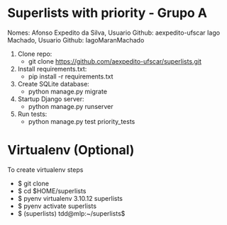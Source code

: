 # Superlists with priority - Grupo A
Nomes: Afonso Expedito da Silva, Usuario Github: aexpedito-ufscar
       Iago Machado, Usuario Github: IagoMaranMachado

1. Clone repo:
   - git clone https://github.com/aexpedito-ufscar/superlists.git
2. Install requirements.txt: 
   - pip install -r requirements.txt
3. Create SQLite database:
    -  python manage.py migrate
4. Startup Django server:
    -   python manage.py runserver
5. Run tests:
    -   python manage.py test priority_tests
# Virtualenv (Optional)
To create virtualenv steps
- $ git clone <repo-url>
- $ cd $HOME/superlists
- $ pyenv virtualenv 3.10.12 superlists
- $ pyenv activate superlists
- $ (superlists) tdd@mlp:~/superlists$


